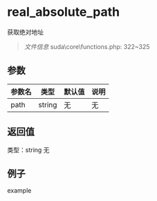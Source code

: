# real_absolute_path
获取绝对地址
> *文件信息* suda\core\functions.php: 322~325

## 参数

| 参数名 | 类型 | 默认值 | 说明 |
|--------|-----|-------|-------|
| path |  string | 无 | 无 |

## 返回值
类型：string
无

## 例子

example